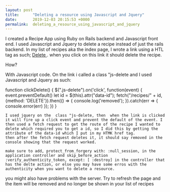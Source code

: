 ```yaml
---
layout: post
title:      "Deleting a resource using Javascript and Jquery"
date:       2019-12-03 20:15:53 +0000
permalink:  deleting_a_resource_using_javascript_and_jquery
---
```



I created a Recipe App using Ruby on Rails backend and Javascript front end. I used Javascript and Jquery to delete a recipe instead of just the rails backend. In my list of recipes aka the index page, I wrote a link using a HTL tag as such;       <a href= "#" class="js-delete" data-id= "<%= recipe.id %>"> Delete </a>.  when you click on this link it should delete the recipe. 

How?

With Javascript code. On the link i called a class "js-delete and I used Javascript and Jquery as such: 

function clickDelete() {
    $(".js-delete").on('click', function(event) {
      event.preventDefault() 
      let id = $(this).attr("data-id");
 fetch("/recipes/" + id, {method: 'DELETE'}).then(() => {
          console.log('removed');
       }).catch(err => {
         console.error(err)
       });
    }) 
  }
	
	I used jquery on the  class "js-delete, then  when the link is clicked it will fire up a click event and prevent the default of the event. I then used a fetch request to get the route of the recipe I wanted to delete which required you to get a id, so I did this by getting the attribute of the data-id which I put in my HTMK href tag.  
	then after the fetch request deletes it, it should say removed in the console showing that the request worked. 
	
	make sure to add, protect_from_forgery with: :null_session, in the application controller and skip_before_action :verify_authenticity_token, except: [ :destroy] in the controller that has the delte action, or else you may have some erros with the authenticity when you want to delete a resource.  
	
you might also have problems with the server. Try to refresh the page and the item will be removed and no longer be shown in your list of recipes 


